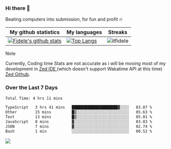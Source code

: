 ### Hi there 👋
<p>Beating computers into submission, for fun and profit 🔥</p>

|My github statistics|My languages|Streaks|
|-|-|-|
|[![Fidele's github stats](https://github-readme-stats.vercel.app/api?username=itfidele&count_private=true&show_icons=true&theme=dark&hide_title=true)](https://github.com/itfidele)|[![Top Langs](https://github-readme-stats.vercel.app/api/top-langs/?username=itfidele&show_icons=true&langs_count=8&theme=dark&layout=compact&hide_title=true)](https://github.com/itfidele)|![itfidele](https://github-readme-streak-stats.herokuapp.com/?user=itfidele&theme=dark)

> [!NOTE]  
> Currently, Coding time Stats are not accurate as i will be moving most of my development in <a href="https://zed.dev" target="_blank"> Zed IDE </a> (which doesn't support Wakatime API at this time) <a href="https://github.com/zed-industries/zed">Zed Github</a>.

### Over the Last 7 Days
<!--START_SECTION:waka-->

```txt
Total Time: 4 hrs 11 mins

TypeScript   3 hrs 41 mins   ████████████████████▓░░░░   83.07 %
Other        15 mins         █▒░░░░░░░░░░░░░░░░░░░░░░░   05.63 %
Text         13 mins         █▒░░░░░░░░░░░░░░░░░░░░░░░   05.01 %
JavaScript   8 mins          ▓░░░░░░░░░░░░░░░░░░░░░░░░   03.03 %
JSON         7 mins          ▓░░░░░░░░░░░░░░░░░░░░░░░░   02.74 %
Bash         1 min           ░░░░░░░░░░░░░░░░░░░░░░░░░   00.52 %
```

<!--END_SECTION:waka-->



![](https://komarev.com/ghpvc/?username=itfidele)
